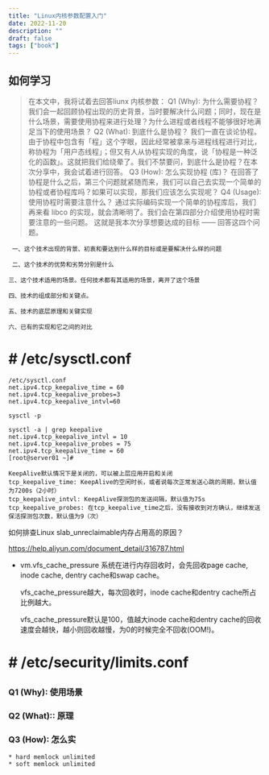 ```yaml
---
title: "Linux内核参数配置入门"
date: 2022-11-20
description: ""
draft: false
tags: ["book"]
---
```










## 如何学习

> 在本文中，我将试着去回答liunx 内核参数：
> Q1 (Why): 为什么需要协程？
> 我们会一起回顾协程出现的历史背景，当时要解决什么问题；同时，现在是什么场景，需要使用协程来进行处理？为什么进程或者线程不能够很好地满足当下的使用场景？
> Q2 (What): 到底什么是协程？
> 我们一直在谈论协程。由于协程中包含有「程」这个字眼，因此经常被拿来与进程线程进行对比，称协程为「用户态线程」；但又有人从协程实现的角度，说「协程是一种泛化的函数」。这就把我们给绕晕了。我们不禁要问，到底什么是协程？在本次分享中，我会试着进行回答。
> Q3 (How): 怎么实现协程 (库)？
> 在回答了协程是什么之后，第三个问题就紧随而来，我们可以自己去实现一个简单的协程或者协程库吗？如果可以实现，那我们应该怎么实现呢？
> Q4 (Usage): 使用协程时需要注意什么？
> 通过实际编码实现一个简单的协程库后，我们再来看 libco 的实现，就会清晰明了。我们会在第四部分介绍使用协程时需要注意的一些问题。
> 这就是我本次分享想要达成的目标 —— 回答这四个问题。

~~~
 一、这个技术出现的背景、初衷和要达到什么样的目标或是要解决什么样的问题 

 二、这个技术的优势和劣势分别是什么 

三、这个技术适用的场景。任何技术都有其适用的场景，离开了这个场景

四、技术的组成部分和关键点。

五、技术的底层原理和关键实现

六、已有的实现和它之间的对比
~~~





# # /etc/sysctl.conf





~~~
/etc/sysctl.conf
net.ipv4.tcp_keepalive_time = 60 
net.ipv4.tcp_keepalive_probes=3 
net.ipv4.tcp_keepalive_intvl=60

sysctl -p 

sysctl -a | grep keepalive
net.ipv4.tcp_keepalive_intvl = 10
net.ipv4.tcp_keepalive_probes = 75
net.ipv4.tcp_keepalive_time = 60
[root@server01 ~]#

KeepAlive默认情况下是关闭的，可以被上层应用开启和关闭
tcp_keepalive_time: KeepAlive的空闲时长，或者说每次正常发送心跳的周期，默认值为7200s（2小时）
tcp_keepalive_intvl: KeepAlive探测包的发送间隔，默认值为75s
tcp_keepalive_probes: 在tcp_keepalive_time之后，没有接收到对方确认，继续发送保活探测包次数，默认值为9（次）

~~~



如何排查Linux slab_unreclaimable内存占用高的原因？

https://help.aliyun.com/document_detail/316787.html



- vm.vfs_cache_pressure
  系统在进行内存回收时，会先回收page cache, inode cache, dentry cache和swap cache。

  vfs_cache_pressure越大，每次回收时，inode cache和dentry cache所占比例越大。

  vfs_cache_pressure默认是100，值越大inode cache和dentry cache的回收速度会越快，越小则回收越慢，为0的时候完全不回收(OOM!)。



# # /etc/security/limits.conf

## 

### Q1 (Why): 使用场景

### Q2 (What):: 原理

### Q3 (How): 怎么实

~~~
* hard memlock unlimited
* soft memlock unlimited
~~~

































